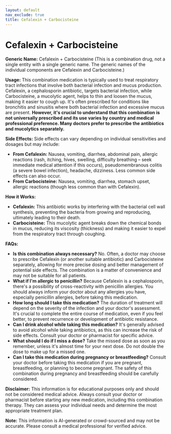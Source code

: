 ```yaml
---
layout: default
nav_exclude: true
title: Cefalexin + Carbocisteine
---
```


# Cefalexin + Carbocisteine

**Generic Name:** Cefalexin + Carbocisteine (This is a combination drug, not a single entity with a single generic name.  The generic names of the individual components are Cefalexin and Carbocisteine.)


**Usage:** This combination medication is typically used to treat respiratory tract infections that involve both bacterial infection and mucus production.  Cefalexin, a cephalosporin antibiotic, targets bacterial infection, while Carbocisteine, a mucolytic agent, helps to thin and loosen the mucus, making it easier to cough up.  It's often prescribed for conditions like bronchitis and sinusitis where both bacterial infection and excessive mucus are present.  **However, it's crucial to understand that this combination is not universally prescribed and its use varies by country and medical professional preference.  Many doctors prefer to prescribe the antibiotics and mucolytics separately.**


**Side Effects:** Side effects can vary depending on individual sensitivities and dosages but may include:

* **From Cefalexin:** Nausea, vomiting, diarrhea, abdominal pain, allergic reactions (rash, itching, hives, swelling, difficulty breathing – seek immediate medical attention if this occurs), pseudomembranous colitis (a severe bowel infection), headache, dizziness.  Less common side effects can also occur.
* **From Carbocisteine:** Nausea, vomiting, diarrhea, stomach upset, allergic reactions (though less common than with Cefalexin).


**How it Works:**

* **Cefalexin:** This antibiotic works by interfering with the bacterial cell wall synthesis, preventing the bacteria from growing and reproducing, ultimately leading to their death.
* **Carbocisteine:** This mucolytic agent breaks down the chemical bonds in mucus, reducing its viscosity (thickness) and making it easier to expel from the respiratory tract through coughing.


**FAQs:**

* **Is this combination always necessary?** No.  Often, a doctor may choose to prescribe Cefalexin (or another suitable antibiotic) and Carbocisteine separately, allowing for more precise dosing and better management of potential side effects.  The combination is a matter of convenience and may not be suitable for all patients.
* **What if I'm allergic to penicillin?**  Because Cefalexin is a cephalosporin, there's a possibility of cross-reactivity with penicillin allergies.  You should always inform your doctor about any allergies you have, especially penicillin allergies, before taking this medication.
* **How long should I take this medication?** The duration of treatment will depend on the severity of the infection and your doctor's assessment.  It's crucial to complete the entire course of medication, even if you feel better, to prevent recurrence or development of antibiotic resistance.
* **Can I drink alcohol while taking this medication?**  It's generally advised to avoid alcohol while taking antibiotics, as this can increase the risk of side effects.  Consult your doctor or pharmacist for specific advice.
* **What should I do if I miss a dose?** Take the missed dose as soon as you remember, unless it's almost time for your next dose.  Do not double the dose to make up for a missed one.
* **Can I take this medication during pregnancy or breastfeeding?**  Consult your doctor before taking this medication if you are pregnant, breastfeeding, or planning to become pregnant.  The safety of this combination during pregnancy and breastfeeding should be carefully considered.

**Disclaimer:** This information is for educational purposes only and should not be considered medical advice.  Always consult your doctor or pharmacist before starting any new medication, including this combination therapy.  They can assess your individual needs and determine the most appropriate treatment plan.


**Note:** This information is AI-generated or crowd-sourced and may not be accurate. Please consult a medical professional for verified advice.